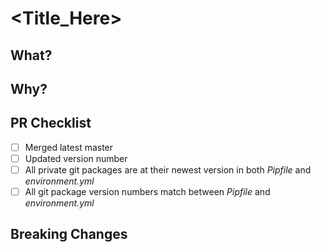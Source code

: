 # <Title_Here>
## What?
## Why?
## PR Checklist
- [ ] Merged latest master
- [ ] Updated version number
- [ ] All private git packages are at their newest version in both *Pipfile* and *environment.yml*
- [ ] All git package version numbers match between *Pipfile* and *environment.yml*
## Breaking Changes
